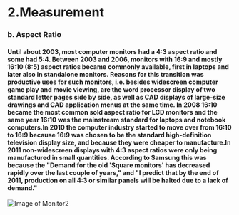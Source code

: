 # 2.Measurement
### b.	Aspect Ratio
#### Until about 2003, most computer monitors had a 4:3 aspect ratio and some had 5:4. Between 2003 and 2006, monitors with 16:9 and mostly 16:10 (8:5) aspect ratios became commonly available, first in laptops and later also in standalone monitors. Reasons for this transition was productive uses for such monitors, i.e. besides widescreen computer game play and movie viewing, are the word processor display of two standard letter pages side by side, as well as CAD displays of large-size drawings and CAD application menus at the same time. In 2008 16:10 became the most common sold aspect ratio for LCD monitors and the same year 16:10 was the mainstream standard for laptops and notebook computers.In 2010 the computer industry started to move over from 16:10 to 16:9 because 16:9 was chosen to be the standard high-definition television display size, and because they were cheaper to manufacture.In 2011 non-widescreen displays with 4:3 aspect ratios were only being manufactured in small quantities. According to Samsung this was because the "Demand for the old 'Square monitors' has decreased rapidly over the last couple of years," and "I predict that by the end of 2011, production on all 4:3 or similar panels will be halted due to a lack of demand."
![Image of Monitor2](https://github.com/poi123456789/IT2600_FinalProject/blob/master/img/t1.jpg)

